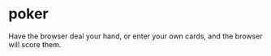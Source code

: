 poker
=====

Have the browser deal your hand, or enter your own cards, and the browser will score them.
